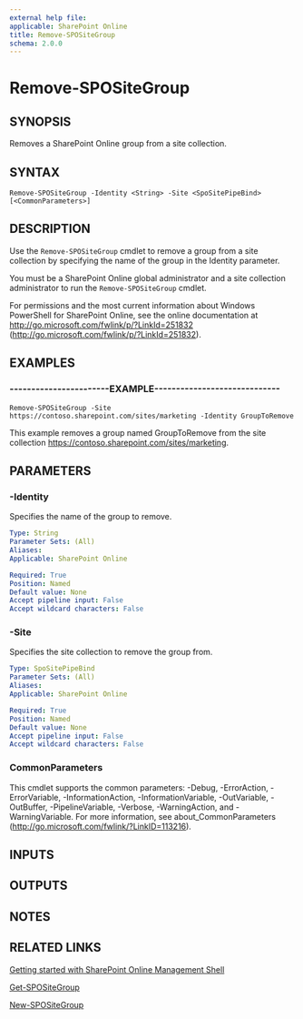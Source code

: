 ```yaml
---
external help file: 
applicable: SharePoint Online
title: Remove-SPOSiteGroup
schema: 2.0.0
---
```


# Remove-SPOSiteGroup

## SYNOPSIS
Removes a SharePoint Online group from a site collection.


## SYNTAX

```
Remove-SPOSiteGroup -Identity <String> -Site <SpoSitePipeBind> [<CommonParameters>]
```

## DESCRIPTION
Use the `Remove-SPOSiteGroup` cmdlet to remove a group from a site collection by specifying the name of the group in the Identity parameter.

You must be a SharePoint Online global administrator and a site collection administrator to run the `Remove-SPOSiteGroup` cmdlet.

For permissions and the most current information about Windows PowerShell for SharePoint Online, see the online documentation at http://go.microsoft.com/fwlink/p/?LinkId=251832 (http://go.microsoft.com/fwlink/p/?LinkId=251832).


## EXAMPLES

### -----------------------EXAMPLE-----------------------------
```
Remove-SPOSiteGroup -Site https://contoso.sharepoint.com/sites/marketing -Identity GroupToRemove
```
This example removes a group named GroupToRemove from the site collection https://contoso.sharepoint.com/sites/marketing.


## PARAMETERS

### -Identity
Specifies the name of the group to remove.


```yaml
Type: String
Parameter Sets: (All)
Aliases: 
Applicable: SharePoint Online

Required: True
Position: Named
Default value: None
Accept pipeline input: False
Accept wildcard characters: False
```

### -Site
Specifies the site collection to remove the group from.


```yaml
Type: SpoSitePipeBind
Parameter Sets: (All)
Aliases: 
Applicable: SharePoint Online

Required: True
Position: Named
Default value: None
Accept pipeline input: False
Accept wildcard characters: False
```

### CommonParameters
This cmdlet supports the common parameters: -Debug, -ErrorAction, -ErrorVariable, -InformationAction, -InformationVariable, -OutVariable, -OutBuffer, -PipelineVariable, -Verbose, -WarningAction, and -WarningVariable. For more information, see about_CommonParameters (http://go.microsoft.com/fwlink/?LinkID=113216).

## INPUTS

## OUTPUTS

## NOTES

## RELATED LINKS

[Getting started with SharePoint Online Management Shell](https://docs.microsoft.com/en-us/powershell/sharepoint/sharepoint-online/connect-sharepoint-online?view=sharepoint-ps)

[Get-SPOSiteGroup](Get-SPOSiteGroup.md)

[New-SPOSiteGroup](New-SPOSiteGroup.md)
